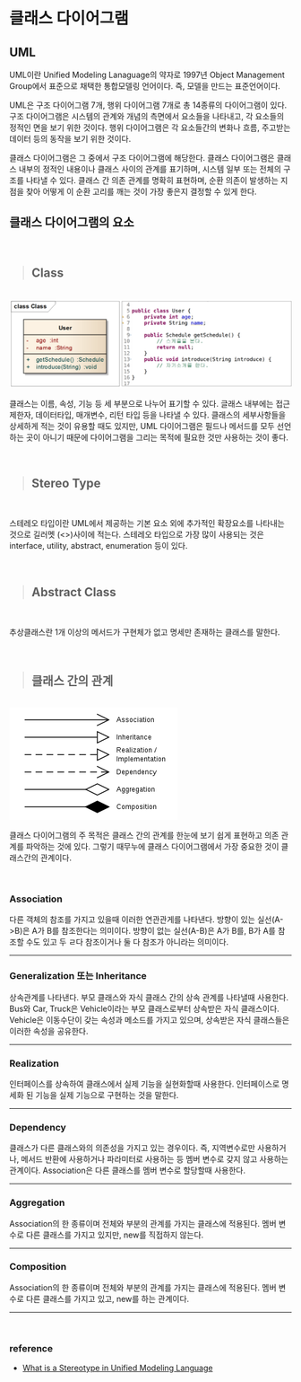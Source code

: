 # 클래스 다이어그램

## UML

UML이란 Unified Modeling Lanaguage의 약자로 1997년 Object Management Group에서 표준으로 채택한 통합모델링 언어이다. 즉, 모델을 만드는 표준언어이다.

UML은 구조 다이어그램 7개, 행위 다이어그램 7개로 총 14종류의 다이어그램이 있다. 구조 다이어그램은 시스템의 관계와 개념의 측면에서 요소들을 나타내고, 각 요소들의 정적인 면을 보기 위한 것이다. 행위 다이어그램은 각 요소들간의 변화나 흐름, 주고받는 데이터 등의 동작을 보기 위한 것이다.

클래스 다이어그램은 그 중에서 구조 다이어그램에 해당한다. 클래스 다이어그램은 클래스 내부의 정적인 내용이나 클래스 사이의 관계를 표기하며, 시스템 일부 또는 전체의 구조를 나타낼 수 있다.
클래스 간 의존 관계를 명확히 표현하며, 순환 의존이 발생하는 지점을 찾아 어떻게 이 순환 고리를 깨는 것이 가장 좋은지 결정할 수 있게 한다.

## 클래스 다이어그램의 요소

<br>

> ## Class

<br>

<img src="../images/class.png">

클래스는 이름, 속성, 기능 등 세 부분으로 나누어 표기할 수 있다. 글래스 내부에는 접근제한자, 데이터타입, 매개변수, 리턴 타입 등을 나타낼 수 있다. 클래스의 세부사항들을 상세하게 적는 것이 유용할 때도 있지만, UML 다이어그램은 필드나 메서드를 모두 선언하는 곳이 아니기 때문에 다이어그램을 그리는 목적에 필요한 것만 사용하는 것이 좋다.

<br>

> ## Stereo Type

<br>

스테레오 타입이란 UML에서 제공하는 기본 요소 외에 추가적인 확장요소를 나타내는 것으로 길러멧 (<<img >>)사이에 적는다. 스테레오 타입으로 가장 많이 사용되는 것은 interface, utility, abstract, enumeration 등이 있다.

<br>

> ## Abstract Class

<br>

추상클래스란 1개 이상의 메서드가 구현체가 없고 명세만 존재하는 클래스를 말한다.

<br>

> ## 클래스 간의 관계

<br>

<img src="../images/Uml_classes.png">

클래스 다이어그램의 주 목적은 클래스 간의 관계를 한눈에 보기 쉽게 표현하고 의존 관계를 파악하는 것에 있다. 그렇기 때무누에 클래스 다이어그램에서 가장 중요한 것이 클래스간의 관계이다.

<br>

### Association

다른 객체의 참조를 가지고 있을때 이러한 연관관게를 나타낸다. 방향이 있는 실선(A->B)은 A가 B를 참조한다는 의미이다. 방향이 없는 실선(A-B)은 A가 B를, B가 A를 참조할 수도 있고 두 ㄹ다 참조이거나 둘 다 참조가 아니라는 의미이다.

<hr>

### Generalization 또는 Inheritance

상속관계를 나타낸다. 부모 클래스와 자식 클래스 간의 상속 관계를 나타낼때 사용한다.
Bus와 Car, Truck은 Vehicle이라는 부모 클래스로부터 상속받은 자식 클래스이다. Vehicle은 이동수단이 갖는 속성과 메소드를 가지고 있으며, 상속받은 자식 클래스들은 이러한 속성을 공유한다.

<hr>

### Realization

인터페이스를 상속하여 클래스에서 실제 기능을 실현화할때 사용한다. 인터페이스로 명세화 된 기능을 실제 기능으로 구현하는 것을 말한다.

<hr>

### Dependency

클래스가 다른 클래스와의 의존성을 가지고 있는 경우이다. 즉, 지역변수로만 사용하거나, 메서드 반환에 사용하거나 파라미터로 사용하는 등 멤버 변수로 갖지 않고 사용하는 관계이다. Association은 다른 클래스를 멤버 변수로 할당할때 사용한다.

<hr>

### Aggregation

Association의 한 종류이며 전체와 부분의 관계를 가지는 클래스에 적용된다. 멤버 변수로 다른 클래스를 가지고 있지만, new를 직접하지 않는다.

<hr>

### Composition

Association의 한 종류이며 전체와 부분의 관계를 가지는 클래스에 적용된다. 멤버 변수로 다른 클래스를 가지고 있고, new를 하는 관계이다.

<hr>
<br>

### reference

- <a href="https://stackoverflow.com/questions/50088915/what-is-a-stereotype-in-unified-modelling-language">What is a Stereotype in Unified Modeling Language</a>

